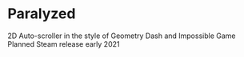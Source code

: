 # Paralyzed

2D Auto-scroller in the style of Geometry Dash and Impossible Game  
Planned Steam release early 2021

